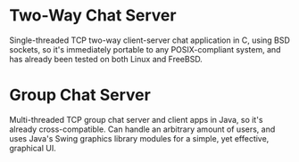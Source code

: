 # Two-Way Chat Server

Single-threaded TCP two-way client-server chat application in C, using BSD 
sockets, so it's immediately portable to any POSIX-compliant system, and has 
already been tested on both Linux and FreeBSD.

# Group Chat Server

Multi-threaded TCP group chat server and client apps in Java, so it's already
cross-compatible. Can handle an arbitrary amount of users, and uses Java's Swing
graphics library modules for a simple, yet effective, graphical UI.
